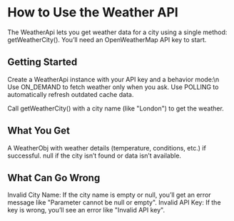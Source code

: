 # How to Use the Weather API

The WeatherApi lets you get weather data for a city using a single method: getWeatherCity(). You’ll need an OpenWeatherMap API key to start.

## Getting Started
Create a WeatherApi instance with your API key and a behavior mode:\n
Use ON_DEMAND to fetch weather only when you ask.
Use POLLING to automatically refresh outdated cache data.

Call getWeatherCity() with a city name (like "London") to get the weather.

## What You Get
A WeatherObj with weather details (temperature, conditions, etc.) if successful.
null if the city isn’t found or data isn’t available.

## What Can Go Wrong
Invalid City Name: If the city name is empty or null, you’ll get an error message like "Parameter cannot be null or empty".
Invalid API Key: If the key is wrong, you’ll see an error like "Invalid API key".
